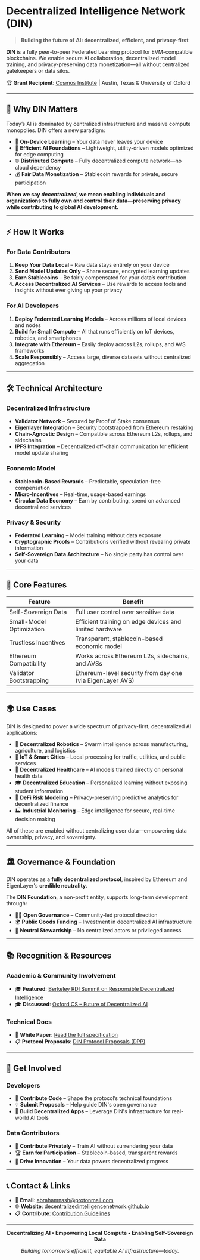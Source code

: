 # Decentralized Intelligence Network (DIN)

> **Building the future of AI: decentralized, efficient, and privacy-first**

**DIN** is a fully peer-to-peer Federated Learning protocol for EVM-compatible blockchains. We enable secure AI collaboration, decentralized model training, and privacy-preserving data monetization—all without centralized gatekeepers or data silos.

🏆 **Grant Recipient**: [Cosmos Institute](https://cosmos-institute.org/) | Austin, Texas & University of Oxford

---

## 🚀 Why DIN Matters

Today’s AI is dominated by centralized infrastructure and massive compute monopolies. DIN offers a new paradigm:

- 🔐 **On-Device Learning** – Your data never leaves your device  
- 🧠 **Efficient AI Foundations** – Lightweight, utility-driven models optimized for edge computing  
- 🌐 **Distributed Compute** – Fully decentralized compute network—no cloud dependency  
- 💰 **Fair Data Monetization** – Stablecoin rewards for private, secure participation  

**When we say *decentralized*, we mean enabling individuals and organizations to fully own and control their data—preserving privacy while contributing to global AI development.**

---

## ⚡ How It Works

### For Data Contributors
1. **Keep Your Data Local** – Raw data stays entirely on your device  
2. **Send Model Updates Only** – Share secure, encrypted learning updates  
3. **Earn Stablecoins** – Be fairly compensated for your data’s contribution  
4. **Access Decentralized AI Services** – Use rewards to access tools and insights without ever giving up your privacy

### For AI Developers
1. **Deploy Federated Learning Models** – Across millions of local devices and nodes  
2. **Build for Small Compute** – AI that runs efficiently on IoT devices, robotics, and smartphones  
3. **Integrate with Ethereum** – Easily deploy across L2s, rollups, and AVS frameworks  
4. **Scale Responsibly** – Access large, diverse datasets without centralized aggregation

---

## 🛠️ Technical Architecture

### Decentralized Infrastructure
- **Validator Network** – Secured by Proof of Stake consensus  
- **Eigenlayer Integration** – Security bootstrapped from Ethereum restaking  
- **Chain-Agnostic Design** – Compatible across Ethereum L2s, rollups, and sidechains
- **IPFS Integration** – Decentralized off-chain communication for efficient model update sharing  

### Economic Model
- **Stablecoin-Based Rewards** – Predictable, speculation-free compensation  
- **Micro-Incentives** – Real-time, usage-based earnings  
- **Circular Data Economy** – Earn by contributing, spend on advanced decentralized services

### Privacy & Security
- **Federated Learning** – Model training without data exposure  
- **Cryptographic Proofs** – Contributions verified without revealing private information  
- **Self-Sovereign Data Architecture** – No single party has control over your data

---

## 🌟 Core Features

| Feature                     | Benefit                                                   |
|----------------------------|------------------------------------------------------------|
| Self-Sovereign Data        | Full user control over sensitive data                      |
| Small-Model Optimization   | Efficient training on edge devices and limited hardware    |
| Trustless Incentives       | Transparent, stablecoin-based economic model              |
| Ethereum Compatibility     | Works across Ethereum L2s, sidechains, and AVSs           |
| Validator Bootstrapping    | Ethereum-level security from day one (via EigenLayer AVS)  |

---

## 🌍 Use Cases

DIN is designed to power a wide spectrum of privacy-first, decentralized AI applications:

- 🤖 **Decentralized Robotics** – Swarm intelligence across manufacturing, agriculture, and logistics  
- 📡 **IoT & Smart Cities** – Local processing for traffic, utilities, and public services  
- 🏥 **Decentralized Healthcare** – AI models trained directly on personal health data  
- 🎓 **Decentralized Education** – Personalized learning without exposing student information  
- 💸 **DeFi Risk Modeling** – Privacy-preserving predictive analytics for decentralized finance  
- 🏭 **Industrial Monitoring** – Edge intelligence for secure, real-time decision making

All of these are enabled without centralizing user data—empowering data ownership, privacy, and sovereignty.

---

## 🏛️ Governance & Foundation

DIN operates as a **fully decentralized protocol**, inspired by Ethereum and EigenLayer's **credible neutrality**.

The **DIN Foundation**, a non-profit entity, supports long-term development through:

- 🧑‍⚖️ **Open Governance** – Community-led protocol direction  
- 🌍 **Public Goods Funding** – Investment in decentralized AI infrastructure  
- 🔐 **Neutral Stewardship** – No centralized actors or privileged access

---

## 📚 Recognition & Resources

### Academic & Community Involvement
- 🎓 **Featured**: [Berkeley RDI Summit on Responsible Decentralized Intelligence](https://rdi.berkeley.edu/events/decentralizationaisummit24)  
- 🎓 **Discussed**: [Oxford CS – Future of Decentralized AI](https://www.linkedin.com/feed/update/urn:li:activity:7229826012803395584/)

### Technical Docs
- 📘 **White Paper**: [Read the full specification](https://github.com/decentralizedintelligencenetwork/White-Paper/blob/main/Decentralized%20Intelligence%20Network%20(DIN).pdf)  
- 📋 **Protocol Proposals**: [DIN Protocol Proposals (DPP)](https://github.com/decentralizedintelligencenetwork/DIN-Protocol-Proposals-DPP)

---

## 🤝 Get Involved

### Developers
- 🔧 **Contribute Code** – Shape the protocol’s technical foundations  
- 💡 **Submit Proposals** – Help guide DIN's open governance  
- 📱 **Build Decentralized Apps** – Leverage DIN's infrastructure for real-world AI tools

### Data Contributors
- 💾 **Contribute Privately** – Train AI without surrendering your data  
- 🏆 **Earn for Participation** – Stablecoin-based, transparent rewards  
- 🌱 **Drive Innovation** – Your data powers decentralized progress

---

## 📞 Contact & Links

- 📧 **Email**: [abrahamnash@protonmail.com](mailto:abrahamnash@protonmail.com)  
- 🌐 **Website**: [decentralizedintelligencenetwork.github.io](https://decentralizedintelligencenetwork.github.io)  
- 📋 **Contribute**: [Contribution Guidelines](https://github.com/decentralizedintelligencenetwork/DIN-Protocol-Proposals-DPP)

---

<div align="center">

**Decentralizing AI • Empowering Local Compute • Enabling Self-Sovereign Data**

*Building tomorrow’s efficient, equitable AI infrastructure—today.*

</div>
